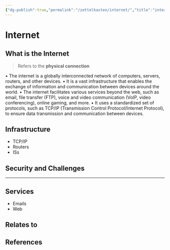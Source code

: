 ```yaml
---
{"dg-publish":true,"permalink":"/zettelkasten/internet/","title":"internet","tags":["status/todo","core/tech/web-development"],"created":"2023-10-10T12:58:33.513+01:00"}
---
```



# Internet

## What is the Internet
> Refers to the **physical connection**  

•	The internet is a globally interconnected network of computers, servers, routers, and other devices.
	•	It is a vast infrastructure that enables the exchange of information and communication between devices around the world.
	•	The internet facilitates various services beyond the web, such as email, file transfer (FTP), voice and video communication (VoIP, video conferencing), online gaming, and more.
	•	It uses a standardized set of protocols, such as TCP/IP (Transmission Control Protocol/Internet Protocol), to ensure data transmission and communication between devices.

## Infrastructure
- TCP/IP
- Routers
- ISs


## Security and Challenges



---

## Services

- Emails
- Web

## Relates to
## References
